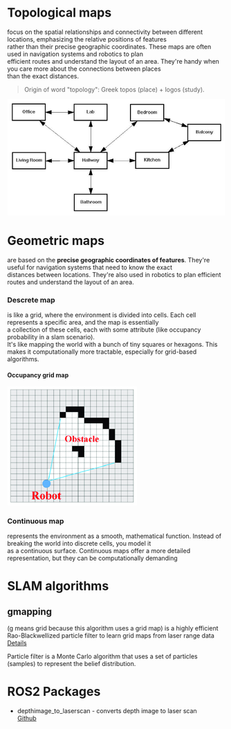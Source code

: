 # Topological maps 
focus on the spatial relationships and connectivity between different locations, emphasizing the relative positions of features  
rather than their precise geographic coordinates. These maps are often used in navigation systems  and robotics to plan  
efficient routes and understand the layout of an area. They're handy when you care more about the connections between places  
than the exact distances.  
> Origin of word "topology": Greek topos (place) + logos (study).

<img src="../images/topological_map.jpg" alt="Topological map" width="700">

# Geometric maps
are based on the **precise geographic coordinates of features**. They're useful for navigation systems that need to know the exact  
distances between locations. They're also used in robotics to plan efficient routes and understand the layout of an area.

### Descrete map 
is like a grid, where the environment is divided into cells. Each cell represents a specific area, and the map is essentially  
a collection of these cells, each with some attribute (like occupancy probability in a slam scenario).  
It's like mapping the world with a bunch of tiny squares or hexagons. 
This makes it computationally more tractable, especially for grid-based algorithms.

#### Occupancy grid map

<img src="../images/occupancy_grid_map.png" alt="Occupancy grid map" width="300">


### Continuous map
represents the environment as a smooth, mathematical function. Instead of breaking the world into discrete cells, you model it  
as a continuous surface. Continuous maps offer a more detailed representation, but they can be computationally demanding

# SLAM algorithms

## gmapping 
(g means grid because this algorithm uses a grid map)
is a highly efficient Rao-Blackwellized particle filter to learn grid maps from laser range data  
[Details](https://openslam-org.github.io/gmapping.html)

Particle filter is a Monte Carlo algorithm that uses a set of particles (samples) to represent the belief distribution.


# ROS2 Packages
- depthimage_to_laserscan - converts depth image to laser scan  
  [Github](https://github.com/ros-perception/depthimage_to_laserscan/tree/ros2)
